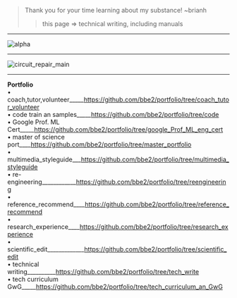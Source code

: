 > Thank you for your time learning about my substance! ~brianh
>> this page => technical writing, including manuals  

--------------

![alpha](https://user-images.githubusercontent.com/59778456/193908585-5b92866d-9c4b-4624-8d3c-64edacaf3b01.JPG)

-------------

![circuit_repair_main](https://user-images.githubusercontent.com/59778456/203392202-6c60fa7a-34b1-48a7-9165-496fd31e96e4.JPG)

-------------

**Portfolio**  
• coach,tutor,volunteer_____https://github.com/bbe2/portfolio/tree/coach_tutor_volunteer  
• code train an samples_____https://github.com/bbe2/portfolio/tree/code  
• Google Prof. ML Cert_____https://github.com/bbe2/portfolio/tree/google_Prof_ML_eng_cert  
• master of science port____https://github.com/bbe2/portfolio/tree/master_portfolio  
• multimedia_styleguide___https://github.com/bbe2/portfolio/tree/multimedia_styleguide  
• re-engineering____________https://github.com/bbe2/portfolio/tree/reengineering  
• reference_recommend____https://github.com/bbe2/portfolio/tree/reference_recommend  
• research_experience____https://github.com/bbe2/portfolio/tree/research_experience  
• scientific_edit_____________https://github.com/bbe2/portfolio/tree/scientific_edit  
• technical writing__________https://github.com/bbe2/portfolio/tree/tech_write  
• tech curriculum GwG_____https://github.com/bbe2/portfolio/tree/tech_curriculum_an_GwG 
